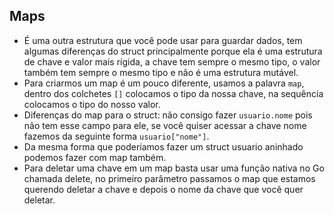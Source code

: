 ## Maps
* É uma outra estrutura que você pode usar para guardar dados, tem algumas diferenças do struct principalmente porque ela é uma
estrutura de chave e valor mais rígida, a chave tem sempre o mesmo tipo, o valor também tem sempre o mesmo tipo e não é uma
estrutura mutável.
* Para criarmos um map é um pouco diferente, usamos a palavra `map`, dentro dos colchetes `[]` colocamos o tipo da nossa chave, na
sequência colocamos o tipo do nosso valor.
* Diferenças do map para o struct: não consigo fazer `usuario.nome` pois não tem esse campo para ele, se você quiser acessar a chave
nome fazemos da seguinte forma `usuario["nome"]`.
* Da mesma forma que poderíamos fazer um struct usuario aninhado podemos fazer com map também.
* Para deletar uma chave em um map basta usar uma função nativa no Go chamada delete, no primeiro parâmetro passamos o map que estamos
querendo deletar a chave e depois o nome da chave que você quer deletar.